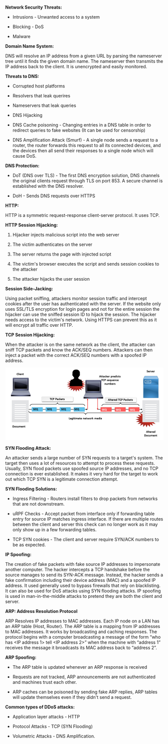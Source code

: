 **Network Security Threats:**

- Intrusions - Unwanted access to a system

- Blocking - DoS

- Malware

**Domain Name System:**

DNS will resolve an IP address from a given URL by parsing the nameserver tree until it finds the given domain name. The nameserver then transmits the IP address back to the client. It is unencrypted and easily monitored.

**Threats to DNS:**

- Corrupted host platforms

- Resolvers that leak querires

- Nameservers that leak queries

- DNS Hijacking

- DNS Cache poisoning - Changing entries in a DNS table in order to redirect queries to fake websites (It can be used for censorship)

- DNS Amplification Attack (Smurf) - A single node sends a request to a router, the router forwards this request to all its connected devices, and the devices then all send their responses to a single node which will cause DoS.

**DNS Protection:**

- DoT (DNS over TLS) - The first DNS encryption solution, DNS channels the original clients request through TLS on port 853. A secure channel is established with the DNS resolver.

- DoH - Sends DNS requests over HTTPS

**HTTP:**

HTTP is a symmetric request-response client-server protocol. It uses TCP.

**HTTP Session Hijacking:**

1. Hijacker injects malicious script into the web server

2. The victim authenticates on the server

3. The server returns the page with injected script

4. The victim's browser executes the script and sends session cookies to the attacker

5. The attacker hijacks the user session

**Session Side-Jacking:**

Using packet sniffing, attackers monitor session traffic and intercept cookies after the user has authenticated with the server. If the website only uses SSL/TLS encryption for login pages and not for the entire session the hijacker can use the sniffed session ID to hijack the session. The hijacker needs access to the victim's network. Using HTTPS can prevent this as it will encrypt all traffic over HTTP.

**TCP Session Hijacking:**

When the attacker is on the same network as the client, the attacker can sniff TCP packets and know the ACK/SEQ numbers. Attackers can then inject a packet with the correct ACK/SEQ numbers with a spoofed IP address. 

![Untitled](8f4f4c4e_Untitled.png)

**SYN Flooding Attack:**

An attacker sends a large number of SYN requests to a target's system. The target then uses a lot of resources to attempt to process these requests. Usually, SYN flood packets use spoofed source IP addresses, and no TCP connection is ever established. It makes it very hard for the target to work out which TCP SYN is a legitimate connection attempt.

**SYN Flooding Solutions:**

- Ingress Filtering - Routers install filters to drop packets from networks that are not downstream.

- uRPF Checks - Accept packet from interface only if forwarding table entry for source IP matches ingress interface. If there are multiple routes between the client and server this check can no longer work as it may only show up in a few forwarding tables. 

- TCP SYN cookies - The client and server require SYN/ACK numbers to be as expected.

**IP Spoofing:**

The creation of fake packets with fake source IP addresses to impersonate another computer. The hacker intercepts a TCP handshake before the source manages to send its SYN-ACK message. Instead, the hacker sends a fake confirmation including their device address (MAC) and a spoofed IP address. It used generally used to bypass firewalls that rely on blacklisting. It can also be used for DoS attacks using SYN flooding attacks. IP spoofing is used in man-in-the-middle attacks to pretend they are both the client and server.

**ARP: Address Resolution Protocol**

ARP Resolves IP addresses to MAC addresses. Each IP node on a LAN has an ARP table (Host, Router). The ARP table is a mapping from IP addresses to MAC addresses. It works by broadcasting and caching responses. The protocol begins with a computer broadcasting a message of the form “who has <IP address 1> tell <IP address 2>” when the machine with “address 1” receives the message it broadcasts its MAC address back to “address 2”.

**ARP Spoofing:**

- The ARP table is updated whenever an ARP response is received

- Requests are not tracked, ARP announcements are not authenticated and machines trust each other.

- ARP caches can be poisoned by sending fake ARP replies, ARP tables will update themselves even if they didn't send a request. 

**Common types of DDoS attacks:**

- Application layer attacks - HTTP

- Protocol Attacks - TCP (SYN Flooding)

- Volumetric Attacks - DNS Amplification.

<br/>

